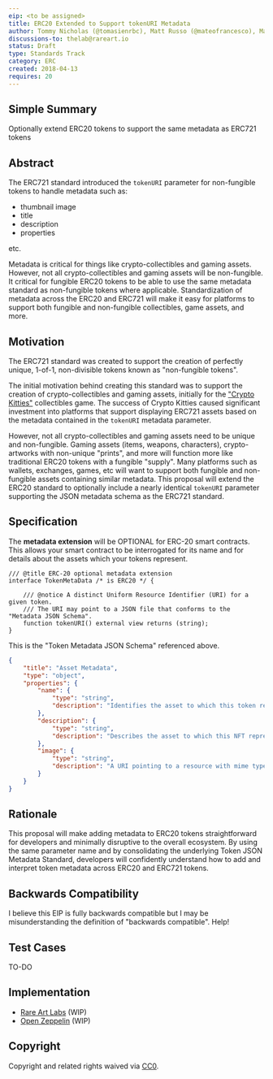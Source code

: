 ```yaml
---
eip: <to be assigned>
title: ERC20 Extended to Support tokenURI Metadata
author: Tommy Nicholas (@tomasienrbc), Matt Russo (@mateofrancesco), Matt Condon (@shrugs)
discussions-to: thelab@rareart.io
status: Draft
type: Standards Track
category: ERC
created: 2018-04-13
requires: 20
---
```


## Simple Summary
Optionally extend ERC20 tokens to support the same metadata as ERC721 tokens

## Abstract
The ERC721 standard introduced the `tokenURI` parameter for non-fungible tokens to handle metadata such as:

- thumbnail image
- title
- description
- properties

etc.

Metadata is critical for things like crypto-collectibles and gaming assets. However, not all crypto-collectibles and gaming assets will be non-fungible. It critical for fungible ERC20 tokens to be able to use the same metadata standard as non-fungible tokens where applicable. Standardization of metadata across the ERC20 and ERC721 will make it easy for platforms to support both fungible and non-fungible collectibles, game assets, and more.

## Motivation
The ERC721 standard was created to support the creation of perfectly unique, 1-of-1, non-divisible tokens known as "non-fungible tokens".

The initial motivation behind creating this standard was to support the creation of crypto-collectibles and gaming assets, initially for the ["Crypto Kitties"](https://www.cryptokitties.co/) collectibles game. The success of Crypto Kitties caused significant investment into platforms that support displaying ERC721 assets based on the metadata contained in the `tokenURI` metadata parameter.

However, not all crypto-collectibles and gaming assets need to be unique and non-fungible. Gaming assets (items, weapons, characters), crypto-artworks with non-unique "prints", and more will function more like traditional ERC20 tokens with a fungible "supply". Many platforms such as wallets, exchanges, games, etc will want to support both fungible and non-fungible assets containing similar metadata. This proposal will extend the ERC20 standard to optionally include a nearly identical `tokenURI` parameter supporting the JSON metadata schema as the ERC721 standard.

## Specification

The **metadata extension** will be OPTIONAL for ERC-20 smart contracts. This allows your smart contract to be interrogated for its name and for details about the assets which your tokens represent.

```solidity
/// @title ERC-20 optional metadata extension
interface TokenMetaData /* is ERC20 */ {

    /// @notice A distinct Uniform Resource Identifier (URI) for a given token.
    /// The URI may point to a JSON file that conforms to the "Metadata JSON Schema".
    function tokenURI() external view returns (string);
}
```

This is the "Token Metadata JSON Schema" referenced above.

```json
{
    "title": "Asset Metadata",
    "type": "object",
    "properties": {
        "name": {
            "type": "string",
            "description": "Identifies the asset to which this token represents",
        },
        "description": {
            "type": "string",
            "description": "Describes the asset to which this NFT represents",
        },
        "image": {
            "type": "string",
            "description": "A URI pointing to a resource with mime type image/* representing the asset to which this NFT represents. Consider making any images at a width between 320 and 1080 pixels and aspect ratio between 1.91:1 and 4:5 inclusive.",
        }
    }
}
```
## Rationale
This proposal will make adding metadata to ERC20 tokens straightforward for developers and minimally disruptive to the overall ecosystem. By using the same parameter name and by consolidating the underlying Token JSON Metadata Standard, developers will confidently understand how to add and interpret token metadata across ERC20 and ERC721 tokens.

## Backwards Compatibility
I believe this EIP is fully backwards compatible but I may be misunderstanding the definition of "backwards compatible". Help!

## Test Cases
TO-DO

## Implementation

- [Rare Art Labs](https://rareart.io) (WIP)
- [Open Zeppelin](https://github.com/OpenZeppelin/zeppelin-solidity) (WIP)

## Copyright
Copyright and related rights waived via [CC0](https://creativecommons.org/publicdomain/zero/1.0/).
